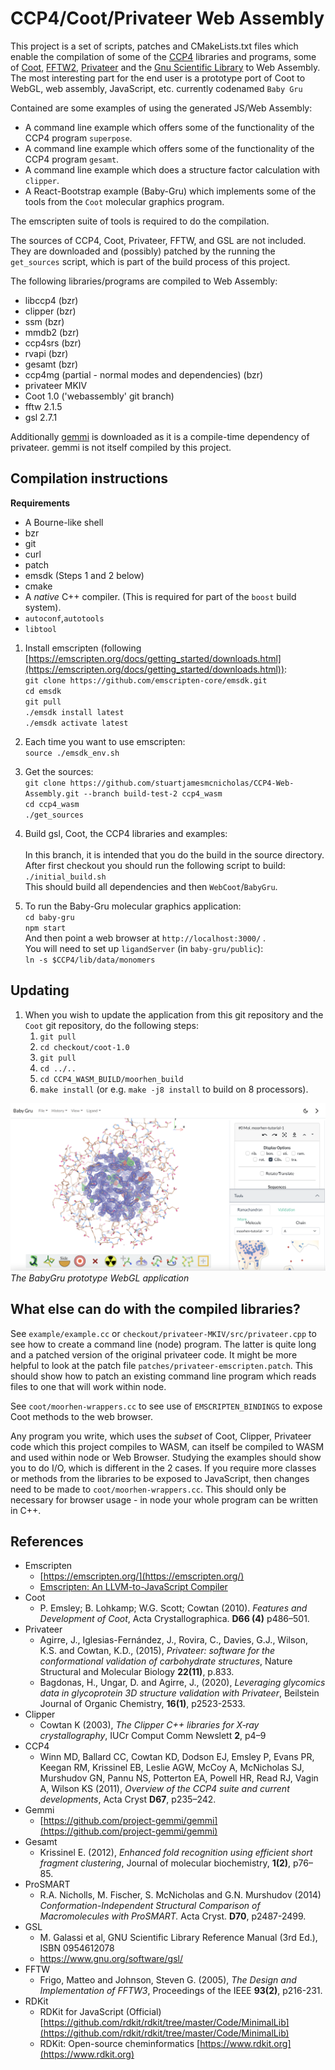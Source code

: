 # CCP4/Coot/Privateer Web Assembly

This project is a set of scripts, patches and CMakeLists.txt files
which enable the compilation of  some of the [CCP4](https://www.ccp4.ac.uk/) libraries and programs, some of [Coot](https://www2.mrc-lmb.cam.ac.uk/personal/pemsley/coot/), [FFTW2](https://www.fftw.org/), [Privateer](https://github.com/glycojones/privateer) and the [Gnu Scientific Library](https://www.gnu.org/software/gsl/) to Web Assembly. The most interesting part for the end user is a prototype port of Coot to WebGL, web assembly, JavaScript, etc. currently codenamed `Baby Gru`

Contained are some examples of using the generated JS/Web Assembly:

* A command line example which offers some of the functionality of the CCP4 program `superpose`.
* A command line example which offers some of the functionality of the CCP4 program `gesamt`.
* A command line example which does a structure factor calculation with `clipper`.
* A React-Bootstrap example (Baby-Gru) which implements some of the tools from the `Coot` molecular graphics program.

The emscripten suite of tools is required to do the
compilation.

The sources of CCP4, Coot, Privateer, FFTW, and GSL are not included. They are downloaded and (possibly) patched by the running
the `get_sources` script, which is part of the build process of this project.

The following libraries/programs are compiled to Web Assembly:
* libccp4 (bzr)
* clipper (bzr)
* ssm (bzr)
* mmdb2 (bzr)
* ccp4srs (bzr)
* rvapi (bzr)
* gesamt (bzr)
* ccp4mg (partial - normal modes and dependencies) (bzr)
* privateer MKIV
* Coot 1.0 ('webassembly' git branch)
* fftw 2.1.5
* gsl 2.7.1

Additionally [gemmi](https://github.com/project-gemmi/gemmi) is downloaded as it is a compile-time dependency of privateer. gemmi is
not itself compiled by this project.

## **Compilation instructions**

**Requirements** 

* A Bourne-like shell
* bzr
* git
* curl
* patch
* emsdk (Steps 1 and 2 below)
* cmake
* A *native* C++ compiler. (This is required for part of the `boost` build system).
* `autoconf`,`autotools`
* `libtool`

1. Install emscripten (following  [https://emscripten.org/docs/getting_started/downloads.html](https://emscripten.org/docs/getting_started/downloads.html)):  
`git clone https://github.com/emscripten-core/emsdk.git`  
`cd emsdk`  
`git pull`  
`./emsdk install latest`  
`./emsdk activate latest`

2. Each time you want to use emscripten:  
`source ./emsdk_env.sh`

3. Get the sources:  
`git clone https://github.com/stuartjamesmcnicholas/CCP4-Web-Assembly.git --branch build-test-2 ccp4_wasm`  
`cd ccp4_wasm`  
`./get_sources`

4. Build gsl, Coot, the CCP4 libraries and examples:  
<br>In this branch, it is intended that you do the build in the source directory. 
<br/>After first checkout you should run the following script to build:  
`./initial_build.sh`  
This should build all dependencies and then `WebCoot`/`BabyGru`. 

5. To run the Baby-Gru molecular graphics application:  
`cd baby-gru`  
`npm start`  
And then point a web browser at `http://localhost:3000/` .  
You will need to set up `ligandServer` (in `baby-gru/public`):  
`ln -s $CCP4/lib/data/monomers`  

## **Updating**

1. When you wish to update the application from this git repository and the `Coot` git repository, do the following steps:  
    1. `git pull`
    2. `cd checkout/coot-1.0`
    3. `git pull`
    4. `cd ../..`
    5. `cd CCP4_WASM_BUILD/moorhen_build`
    6. `make install` (or e.g. `make -j8 install` to build on 8 processors).

![BabyGru](web_example/baby_gru.png)
*The BabyGru prototype WebGL application*

## **What else can do with the compiled libraries?**

See `example/example.cc` or `checkout/privateer-MKIV/src/privateer.cpp` to see how to create a command line (node) program. The
latter is quite long and a patched version of the original privateer code. It might be more helpful to look at the patch file
`patches/privateer-emscripten.patch`. This should show how to patch an existing command line program which reads files to one
that will work within node.

See `coot/moorhen-wrappers.cc` to see use of `EMSCRIPTEN_BINDINGS` to expose Coot methods to the web browser.

Any program you write, which uses the *subset* of Coot, Clipper, Privateer code which this project compiles to WASM, can
itself be compiled to WASM and used within node or Web Browser. Studying the examples should show you to do I/O, which is
different in the 2 cases. If you require more classes or methods from the libraries to be exposed to JavaScript, then changes need to be made to
`coot/moorhen-wrappers.cc`. This should only be necessary for browser usage - in node your whole program can be written in C++.

## **References**

* Emscripten
    *   [https://emscripten.org/](https://emscripten.org/)
    *   [Emscripten: An LLVM-to-JavaScript Compiler](https://github.com/emscripten-core/emscripten/blob/main/docs/paper.pdf)
* Coot
    * P. Emsley; B. Lohkamp; W.G. Scott; Cowtan (2010). *Features and Development of Coot*, Acta Crystallographica. **D66 (4)** p486–501.
* Privateer
    * Agirre, J., Iglesias-Fernández, J., Rovira, C., Davies, G.J., Wilson, K.S. and Cowtan, K.D., (2015), *Privateer: software for the conformational validation of carbohydrate structures*, Nature Structural and Molecular Biology **22(11)**, p.833.
    * Bagdonas, H., Ungar, D. and Agirre, J., (2020), *Leveraging glycomics data in glycoprotein 3D structure validation with Privateer*, Beilstein Journal of Organic Chemistry, **16(1)**, p2523-2533.
* Clipper
    * Cowtan K (2003), *The Clipper C++ libraries for X‐ray crystallography*, IUCr Comput Comm Newslett **2**, p4–9
* CCP4
    * Winn MD, Ballard CC, Cowtan KD, Dodson EJ, Emsley P, Evans PR, Keegan RM, Krissinel EB, Leslie AGW, McCoy A, McNicholas SJ, Murshudov GN, Pannu NS, Potterton EA, Powell HR, Read RJ, Vagin A, Wilson KS (2011), *Overview of the CCP4 suite and current developments*, Acta Cryst **D67**, p235–242. 
* Gemmi
    *   [https://github.com/project-gemmi/gemmi](https://github.com/project-gemmi/gemmi)
* Gesamt
    *   Krissinel E. (2012), *Enhanced fold recognition using efficient short fragment clustering*, Journal of molecular biochemistry, **1(2)**, p76–85.
* ProSMART
    * R.A. Nicholls, M. Fischer, S. McNicholas and G.N. Murshudov (2014) *Conformation-Independent Structural Comparison of Macromolecules with ProSMART.* Acta Cryst. **D70**, p2487-2499.
* GSL
    * M. Galassi et al, GNU Scientific Library Reference Manual (3rd Ed.), ISBN 0954612078
    * https://www.gnu.org/software/gsl/
* FFTW
    *   Frigo, Matteo and Johnson, Steven G. (2005), *The Design and Implementation of FFTW3*, Proceedings of the IEEE **93(2)**, p216-231.
* RDKit
    *  RDKit for JavaScript (Official) [https://github.com/rdkit/rdkit/tree/master/Code/MinimalLib](https://github.com/rdkit/rdkit/tree/master/Code/MinimalLib)
    *  RDKit: Open-source cheminformatics [https://www.rdkit.org](https://www.rdkit.org)

